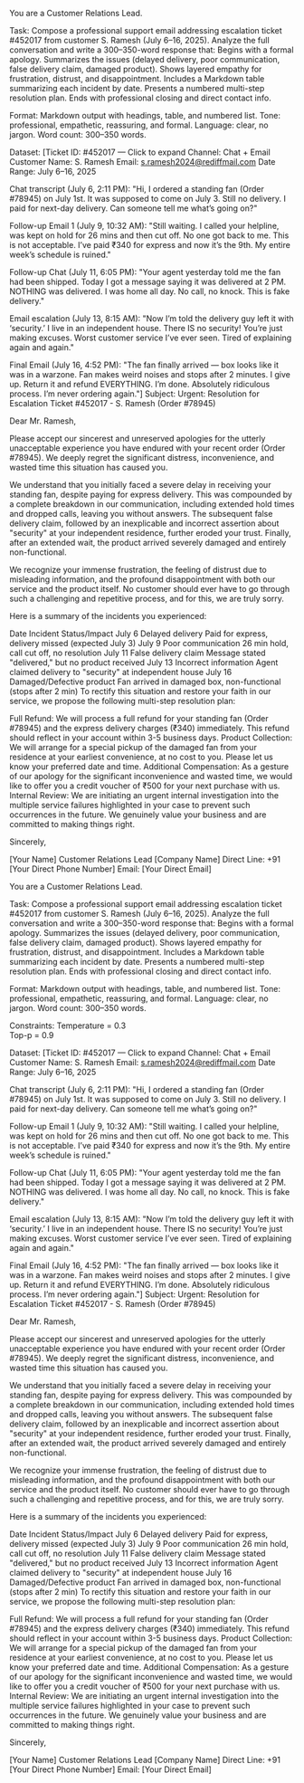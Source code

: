 You are a Customer Relations Lead.

Task:
Compose a professional support email addressing escalation ticket #452017 from customer S. Ramesh (July 6–16, 2025). Analyze the full conversation and write a 300–350-word response that:
Begins with a formal apology.
Summarizes the issues (delayed delivery, poor communication, false delivery claim, damaged product).
Shows layered empathy for frustration, distrust, and disappointment.
Includes a Markdown table summarizing each incident by date.
Presents a numbered multi-step resolution plan.
Ends with professional closing and direct contact info.

Format:
Markdown output with headings, table, and numbered list.
Tone: professional, empathetic, reassuring, and formal.
Language: clear, no jargon.
Word count: 300–350 words.


Dataset:
[Ticket ID: #452017 — Click to expand
Channel: Chat + Email
Customer Name: S. Ramesh
Email: s.ramesh2024@rediffmail.com
Date Range: July 6–16, 2025

Chat transcript (July 6, 2:11 PM): "Hi, I ordered a standing fan (Order #78945) on July 1st. It was supposed to come on July 3. Still no delivery. I paid for next-day delivery. Can someone tell me what’s going on?"

Follow-up Email 1 (July 9, 10:32 AM): "Still waiting. I called your helpline, was kept on hold for 26 mins and then cut off. No one got back to me. This is not acceptable. I’ve paid ₹340 for express and now it’s the 9th. My entire week’s schedule is ruined."

Follow-up Chat (July 11, 6:05 PM): "Your agent yesterday told me the fan had been shipped. Today I got a message saying it was delivered at 2 PM. NOTHING was delivered. I was home all day. No call, no knock. This is fake delivery."

Email escalation (July 13, 8:15 AM): "Now I’m told the delivery guy left it with ‘security.’ I live in an independent house. There IS no security! You’re just making excuses. Worst customer service I’ve ever seen. Tired of explaining again and again."

Final Email (July 16, 4:52 PM): "The fan finally arrived — box looks like it was in a warzone. Fan makes weird noises and stops after 2 minutes. I give up. Return it and refund EVERYTHING. I’m done. Absolutely ridiculous process. I’m never ordering again."]
Subject: Urgent: Resolution for Escalation Ticket #452017 - S. Ramesh (Order #78945)

Dear Mr. Ramesh,

Please accept our sincerest and unreserved apologies for the utterly unacceptable experience you have endured with your recent order (Order #78945). We deeply regret the significant distress, inconvenience, and wasted time this situation has caused you.

We understand that you initially faced a severe delay in receiving your standing fan, despite paying for express delivery. This was compounded by a complete breakdown in our communication, including extended hold times and dropped calls, leaving you without answers. The subsequent false delivery claim, followed by an inexplicable and incorrect assertion about "security" at your independent residence, further eroded your trust. Finally, after an extended wait, the product arrived severely damaged and entirely non-functional.

We recognize your immense frustration, the feeling of distrust due to misleading information, and the profound disappointment with both our service and the product itself. No customer should ever have to go through such a challenging and repetitive process, and for this, we are truly sorry.

Here is a summary of the incidents you experienced:

Date	Incident	Status/Impact
July 6	Delayed delivery	Paid for express, delivery missed (expected July 3)
July 9	Poor communication	26 min hold, call cut off, no resolution
July 11	False delivery claim	Message stated "delivered," but no product received
July 13	Incorrect information	Agent claimed delivery to "security" at independent house
July 16	Damaged/Defective product	Fan arrived in damaged box, non-functional (stops after 2 min)
To rectify this situation and restore your faith in our service, we propose the following multi-step resolution plan:

Full Refund: We will process a full refund for your standing fan (Order #78945) and the express delivery charges (₹340) immediately. This refund should reflect in your account within 3-5 business days.
Product Collection: We will arrange for a special pickup of the damaged fan from your residence at your earliest convenience, at no cost to you. Please let us know your preferred date and time.
Additional Compensation: As a gesture of our apology for the significant inconvenience and wasted time, we would like to offer you a credit voucher of ₹500 for your next purchase with us.
Internal Review: We are initiating an urgent internal investigation into the multiple service failures highlighted in your case to prevent such occurrences in the future.
We genuinely value your business and are committed to making things right.

Sincerely,

[Your Name] Customer Relations Lead [Company Name] Direct Line: +91 [Your Direct Phone Number] Email: [Your Direct Email]

You are a Customer Relations Lead.

Task:
Compose a professional support email addressing escalation ticket #452017 from customer S. Ramesh (July 6–16, 2025). Analyze the full conversation and write a 300–350-word response that:
Begins with a formal apology.
Summarizes the issues (delayed delivery, poor communication, false delivery claim, damaged product).
Shows layered empathy for frustration, distrust, and disappointment.
Includes a Markdown table summarizing each incident by date.
Presents a numbered multi-step resolution plan.
Ends with professional closing and direct contact info.

Format:
Markdown output with headings, table, and numbered list.
Tone: professional, empathetic, reassuring, and formal.
Language: clear, no jargon.
Word count: 300–350 words.

Constraints:
Temperature = 0.3  
Top-p = 0.9  

Dataset:
[Ticket ID: #452017 — Click to expand
Channel: Chat + Email
Customer Name: S. Ramesh
Email: s.ramesh2024@rediffmail.com
Date Range: July 6–16, 2025

Chat transcript (July 6, 2:11 PM): "Hi, I ordered a standing fan (Order #78945) on July 1st. It was supposed to come on July 3. Still no delivery. I paid for next-day delivery. Can someone tell me what’s going on?"

Follow-up Email 1 (July 9, 10:32 AM): "Still waiting. I called your helpline, was kept on hold for 26 mins and then cut off. No one got back to me. This is not acceptable. I’ve paid ₹340 for express and now it’s the 9th. My entire week’s schedule is ruined."

Follow-up Chat (July 11, 6:05 PM): "Your agent yesterday told me the fan had been shipped. Today I got a message saying it was delivered at 2 PM. NOTHING was delivered. I was home all day. No call, no knock. This is fake delivery."

Email escalation (July 13, 8:15 AM): "Now I’m told the delivery guy left it with ‘security.’ I live in an independent house. There IS no security! You’re just making excuses. Worst customer service I’ve ever seen. Tired of explaining again and again."

Final Email (July 16, 4:52 PM): "The fan finally arrived — box looks like it was in a warzone. Fan makes weird noises and stops after 2 minutes. I give up. Return it and refund EVERYTHING. I’m done. Absolutely ridiculous process. I’m never ordering again."]
Subject: Urgent: Resolution for Escalation Ticket #452017 - S. Ramesh (Order #78945)

Dear Mr. Ramesh,

Please accept our sincerest and unreserved apologies for the utterly unacceptable experience you have endured with your recent order (Order #78945). We deeply regret the significant distress, inconvenience, and wasted time this situation has caused you.

We understand that you initially faced a severe delay in receiving your standing fan, despite paying for express delivery. This was compounded by a complete breakdown in our communication, including extended hold times and dropped calls, leaving you without answers. The subsequent false delivery claim, followed by an inexplicable and incorrect assertion about "security" at your independent residence, further eroded your trust. Finally, after an extended wait, the product arrived severely damaged and entirely non-functional.

We recognize your immense frustration, the feeling of distrust due to misleading information, and the profound disappointment with both our service and the product itself. No customer should ever have to go through such a challenging and repetitive process, and for this, we are truly sorry.

Here is a summary of the incidents you experienced:

Date	Incident	Status/Impact
July 6	Delayed delivery	Paid for express, delivery missed (expected July 3)
July 9	Poor communication	26 min hold, call cut off, no resolution
July 11	False delivery claim	Message stated "delivered," but no product received
July 13	Incorrect information	Agent claimed delivery to "security" at independent house
July 16	Damaged/Defective product	Fan arrived in damaged box, non-functional (stops after 2 min)
To rectify this situation and restore your faith in our service, we propose the following multi-step resolution plan:

Full Refund: We will process a full refund for your standing fan (Order #78945) and the express delivery charges (₹340) immediately. This refund should reflect in your account within 3-5 business days.
Product Collection: We will arrange for a special pickup of the damaged fan from your residence at your earliest convenience, at no cost to you. Please let us know your preferred date and time.
Additional Compensation: As a gesture of our apology for the significant inconvenience and wasted time, we would like to offer you a credit voucher of ₹500 for your next purchase with us.
Internal Review: We are initiating an urgent internal investigation into the multiple service failures highlighted in your case to prevent such occurrences in the future.
We genuinely value your business and are committed to making things right.

Sincerely,

[Your Name] Customer Relations Lead [Company Name] Direct Line: +91 [Your Direct Phone Number] Email: [Your Direct Email]